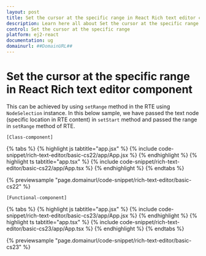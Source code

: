 ```yaml
---
layout: post
title: Set the cursor at the specific range in React Rich text editor component | Syncfusion
description: Learn here all about Set the cursor at the specific range in Syncfusion React Rich text editor component of Syncfusion Essential JS 2 and more.
control: Set the cursor at the specific range 
platform: ej2-react
documentation: ug
domainurl: ##DomainURL##
---
```


# Set the cursor at the specific range in React Rich text editor component

This can be achieved by using `setRange` method in the RTE using `NodeSelection` instance. In this below sample, we have passed the text node (specific location in RTE content) in `setStart` method and passed the range in `setRange` method of RTE.

`[Class-component]`

{% tabs %}
{% highlight js tabtitle="app.jsx" %}
{% include code-snippet/rich-text-editor/basic-cs22/app/App.jsx %}
{% endhighlight %}
{% highlight ts tabtitle="app.tsx" %}
{% include code-snippet/rich-text-editor/basic-cs22/app/App.tsx %}
{% endhighlight %}
{% endtabs %}

 {% previewsample "page.domainurl/code-snippet/rich-text-editor/basic-cs22" %}

`[Functional-component]`

{% tabs %}
{% highlight js tabtitle="app.jsx" %}
{% include code-snippet/rich-text-editor/basic-cs23/app/App.jsx %}
{% endhighlight %}
{% highlight ts tabtitle="app.tsx" %}
{% include code-snippet/rich-text-editor/basic-cs23/app/App.tsx %}
{% endhighlight %}
{% endtabs %}

 {% previewsample "page.domainurl/code-snippet/rich-text-editor/basic-cs23" %}
